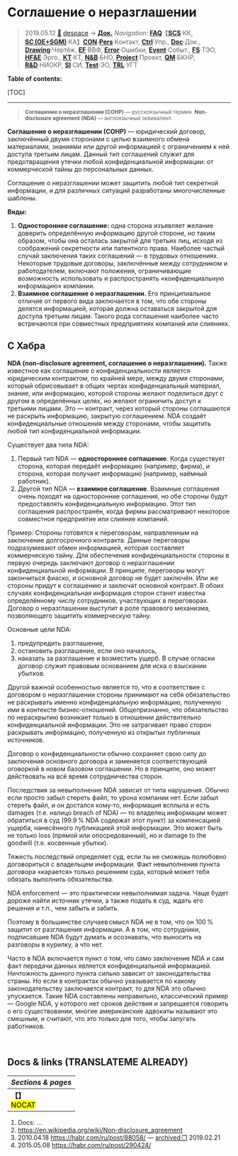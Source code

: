 # Соглашение о неразглашении
> 2019.05.12 [🚀](../../index/index.md) [despace](index.md) → **[Док.](doc.md)**
> *Navigation:*
> **[FAQ](faq.md)**【**[SCS](scs.md)**·КК, **[SC (OE+SGM)](sc.md)**·КА】**[CON](contact.md)·[Pers](person.md)**·Контакт, **[Ctrl](control.md)**·Упр., **[Doc](doc.md)**·Док., **[Drawing](drawing.md)**·Чертёж, **[EF](ef.md)**·ВВФ, **[Error](error.md)**·Ошибки, **[Event](event.md)**·Событ., **[FS](fs.md)**·ТЭО, **[HF&E](hfe.md)**·Эрго., **[KT](kt.md)**·КТ, **[N&B](nnb.md)**·БНО, **[Project](project.md)**·Проект, **[QM](qm.md)**·БКНР, **[R&D](rnd.md)**·НИОКР, **[SI](si.md)**·СИ, **[Test](test.md)**·ЭО, **[TRL](trl.md)**·УГТ

**Table of contents:**

[TOC]

---

> <small>**Соглашение о неразглашении (СОНР)** — русскоязычный термин. **Non-disclosure agreement (NDA)** — англоязычный эквивалент.</small>

**Соглашение о неразглашении (СОНР)** — юридический договор, заключённый двумя сторонами с целью взаимного обмена материалами, знаниями или другой информацией с ограничением к ней доступа третьим лицам. Данный тип соглашений служит для предотвращения утечки любой конфиденциальной информации: от коммерческой тайны до персональных данных.

Соглашение о неразглашении может защитить любой тип секретной информации, и для различных ситуаций разработаны многочисленные шаблоны.

**Виды:**

   1. **Одностороннее соглашение:** одна сторона изъявляет желание доверить определённую информацию другой стороне, но таким образом, чтобы она осталась закрытой для третьих лиц, исходя из соображений секретности или патентного права. Наиболее частый случай заключения таких соглашений — в трудовых отношениях. Некоторые трудовые договоры, заключённые между сотрудником и работодателем, включают положения, ограничивающие возможность использовать и распространять «конфиденциальную информацию» компании.
   1. **Взаимное соглашение о неразглашении.** Его принципиальное отличие от первого вида заключается в том, что обе стороны делятся информацией, которая должна оставаться закрытой для доступа третьим лицам. Такого рода соглашения наиболее часто встречаются при совместных предприятиях компаний или слияниях.



## С Хабра
**NDA (non-disclosure agreement, соглашение о неразглашении).** Также известное как соглашение о конфиденциальности является юридическим контрактом, по крайней мере, между двумя сторонами, который обрисовывает в общих чертах конфиденциальный материал, знание, или информацию, которой стороны желают поделиться друг с другом в определённых целях, но желают ограничить доступ к третьими лицами. Это — контракт, через который стороны соглашаются не раскрыть информацию, закрытую соглашением. NDA создаёт конфиденциальные отношения между сторонами, чтобы защитить любой тип конфиденциальной информации.

Существует два типа NDA:

   1. Первый тип NDA — **одностороннее соглашение**. Когда существует сторона, которая передаёт информацию (например, фирма), и сторона, которая получает информацию (например, наёмный работник).
   1. Другой тип NDA — **взаимное соглашение**. Взаимные соглашения очень походят на односторонние соглашения, но обе стороны будут предоставлять конфиденциальную информацию. Этот тип соглашения распространён, когда фирмы рассматривают некоторое совместное предприятие или слияние компаний.

Пример: Стороны готовятся к переговорам, направленным на заключение долгосрочного контракта. Данные переговоры подразумевают обмен информацией, которая составляет коммерческую тайну. Для обеспечения конфиденциальности стороны в первую очередь заключают договор о неразглашении конфиденциальной информации. В принципе, переговоры могут закончиться фиаско, и основной договор не будет заключён. Или же стороны придут к соглашению и заключат основной контракт. В обоих случаях конфиденциальная информация сторон станет известна определённому числу сотрудников, участвующих в переговорах. Договор о неразглашении выступит в роле правового механизма, позволяющего защитить коммерческую тайну.

Основные цели NDA:

   1. предупредить разглашение,
   2. остановить разглашение, если оно началось,
   3. наказать за разглашение и возместить ущерб. В случае огласки договор служит правовым основанием для иска о взыскании убытков.

Другой важной особенностью является то, что в соответствие с договором о неразглашении стороны принимают на себя обязательство не раскрывать именно конфиденциальную информацию, полученную ими в контексте бизнес‑отношений. Общепризнанно, что обязательство по нераскрытию возникает только в отношении действительно конфиденциальной информации. Это не затрагивает право сторон раскрывать информацию, полученную из открытых публичных источников.

Договор о конфиденциальности обычно сохраняет свою силу до заключения основного договора и заменяется соответствующей оговоркой в новом базовом соглашении. Но в принципе, оно может действовать на всё время сотрудничества сторон.

Последствия за невыполнение NDA зависит от типа нарушения. Обычно если просто забыл стереть файл, то урона компании нет. Если забыл стереть файл, и он достался кому‑то, информация всплыла и есть damages (т.е. налицо breach of NDA) — то владелец информации может обратиться в суд (99.9 % NDA содержат этот пункт) за компенсацией ущерба, нанесённого публикацией этой информации. Это может быть не только loss (прямой или опосредованный), но и damage to the goodwill (т.е. косвенные убытки).

Тяжесть последствий определяет суд, если ты не сможешь полюбовно договориться с владельцем информации. Факт невыполнения пункта договора «карается» только решением суда, который может тебя обязать выполнить обязательства.

NDA enforcement — это практически невыполнимая задача. Чаще будет дороже найти источник утечки, а также подать в суд, ждать его решения и т.п., чем забыть и забить.

Поэтому в большинстве случаев смысл NDA не в том, что он 100 % защитит от разглашения информации. А в том, что сотрудники, подписавшие NDA будут думать и осознавать, что выносить на разговоры в курилку, а что нет.

Часто в NDA включается пункт о том, что само заключение NDA и сам факт передачи данных является конфиденциальной информацией. Ничтожность данного пункта сильно зависит от законодательства страны. Но если в контрактах обычно указывается по какому законодательству заключается контракт, то для NDA это обычно упускается. Такие NDA составлены неправильно, классический пример — Google NDA, у которого нет сроков действия и запрещается говорить о его существовании, многие американские адвокаты называют это смешным, и считают, что это только для того, чтобы запугать работников.



<p style="page-break-after:always"> </p>

## Docs & links (TRANSLATEME ALREADY)
|*Sections & pages*|
|:-|
|**【[](.md)】**<br> <mark>NOCAT</mark>|

   1. Docs: …
   1. <https://en.wikipedia.org/wiki/Non-disclosure_agreement>
   1. 2010.04.18 <https://habr.com/ru/post/88058/> — [archived ❐](f/archive/20100418_1.pdf) 2019.02.21
   1. 2015.05.08 <https://habr.com/ru/post/290424/>
